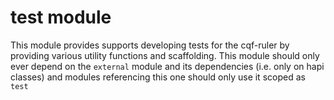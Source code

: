 # test module

This module provides supports developing tests for the cqf-ruler by providing various utility functions and scaffolding. This module should only ever depend on the `external` module and its dependencies (i.e. only on hapi classes) and modules referencing this one should only use it scoped as `test`
